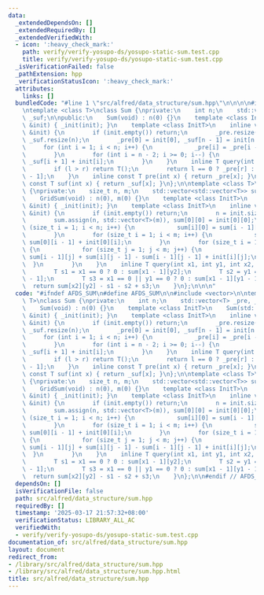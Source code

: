 ```yaml
---
data:
  _extendedDependsOn: []
  _extendedRequiredBy: []
  _extendedVerifiedWith:
  - icon: ':heavy_check_mark:'
    path: verify/verify-yosupo-ds/yosupo-static-sum.test.cpp
    title: verify/verify-yosupo-ds/yosupo-static-sum.test.cpp
  _isVerificationFailed: false
  _pathExtension: hpp
  _verificationStatusIcon: ':heavy_check_mark:'
  attributes:
    links: []
  bundledCode: "#line 1 \"src/alfred/data_structure/sum.hpp\"\n\n\n\n#include <vector>\n\
    \ntemplate <class T>\nclass Sum {\nprivate:\n    int n;\n    std::vector<T> _pre,\
    \ _suf;\n\npublic:\n    Sum(void) : n(0) {}\n    template <class InitT>\n    Sum(std::vector<InitT>\
    \ &init) { _init(init); }\n    template <class InitT>\n    inline void _init(std::vector<InitT>\
    \ &init) {\n        if (init.empty()) return;\n        _pre.resize(n = init.size()),\
    \ _suf.resize(n);\n        _pre[0] = init[0], _suf[n - 1] = init[n - 1];\n   \
    \     for (int i = 1; i < n; i++) {\n            _pre[i] = _pre[i - 1] + init[i];\n\
    \        }\n        for (int i = n - 2; i >= 0; i--) {\n            _suf[i] =\
    \ _suf[i + 1] + init[i];\n        }\n    }\n    inline T query(int l, int r) {\n\
    \        if (l > r) return T();\n        return l == 0 ? _pre[r] : _pre[r] - _pre[l\
    \ - 1];\n    }\n    inline const T pre(int x) { return _pre[x]; }\n    inline\
    \ const T suf(int x) { return _suf[x]; }\n};\n\ntemplate <class T>\nclass GridSum\
    \ {\nprivate:\n    size_t n, m;\n    std::vector<std::vector<T>> sum;\n\npublic:\n\
    \    GridSum(void) : n(0), m(0) {}\n    template <class InitT>\n    GridSum(std::vector<std::vector<InitT>>\
    \ &init) { _init(init); }\n    template <class InitT>\n    inline void _init(std::vector<std::vector<InitT>>\
    \ &init) {\n        if (init.empty()) return;\n        n = init.size(), m = init[0].size();\n\
    \        sum.assign(n, std::vector<T>(m)), sum[0][0] = init[0][0];\n        for\
    \ (size_t i = 1; i < n; i++) {\n            sum[i][0] = sum[i - 1][0] + init[i][0];\n\
    \        }\n        for (size_t i = 1; i < m; i++) {\n            sum[0][i] =\
    \ sum[0][i - 1] + init[0][i];\n        }\n        for (size_t i = 1; i < n; i++)\
    \ {\n            for (size_t j = 1; j < m; j++) {\n                sum[i][j] =\
    \ sum[i - 1][j] + sum[i][j - 1] - sum[i - 1][j - 1] + init[i][j];\n          \
    \  }\n        }\n    }\n    inline T query(int x1, int y1, int x2, int y2) {\n\
    \        T s1 = x1 == 0 ? 0 : sum[x1 - 1][y2];\n        T s2 = y1 == 0 ? 0 : sum[x2][y1\
    \ - 1];\n        T s3 = x1 == 0 || y1 == 0 ? 0 : sum[x1 - 1][y1 - 1];\n      \
    \  return sum[x2][y2] - s1 - s2 + s3;\n    }\n};\n\n\n"
  code: "#ifndef AFDS_SUM\n#define AFDS_SUM\n\n#include <vector>\n\ntemplate <class\
    \ T>\nclass Sum {\nprivate:\n    int n;\n    std::vector<T> _pre, _suf;\n\npublic:\n\
    \    Sum(void) : n(0) {}\n    template <class InitT>\n    Sum(std::vector<InitT>\
    \ &init) { _init(init); }\n    template <class InitT>\n    inline void _init(std::vector<InitT>\
    \ &init) {\n        if (init.empty()) return;\n        _pre.resize(n = init.size()),\
    \ _suf.resize(n);\n        _pre[0] = init[0], _suf[n - 1] = init[n - 1];\n   \
    \     for (int i = 1; i < n; i++) {\n            _pre[i] = _pre[i - 1] + init[i];\n\
    \        }\n        for (int i = n - 2; i >= 0; i--) {\n            _suf[i] =\
    \ _suf[i + 1] + init[i];\n        }\n    }\n    inline T query(int l, int r) {\n\
    \        if (l > r) return T();\n        return l == 0 ? _pre[r] : _pre[r] - _pre[l\
    \ - 1];\n    }\n    inline const T pre(int x) { return _pre[x]; }\n    inline\
    \ const T suf(int x) { return _suf[x]; }\n};\n\ntemplate <class T>\nclass GridSum\
    \ {\nprivate:\n    size_t n, m;\n    std::vector<std::vector<T>> sum;\n\npublic:\n\
    \    GridSum(void) : n(0), m(0) {}\n    template <class InitT>\n    GridSum(std::vector<std::vector<InitT>>\
    \ &init) { _init(init); }\n    template <class InitT>\n    inline void _init(std::vector<std::vector<InitT>>\
    \ &init) {\n        if (init.empty()) return;\n        n = init.size(), m = init[0].size();\n\
    \        sum.assign(n, std::vector<T>(m)), sum[0][0] = init[0][0];\n        for\
    \ (size_t i = 1; i < n; i++) {\n            sum[i][0] = sum[i - 1][0] + init[i][0];\n\
    \        }\n        for (size_t i = 1; i < m; i++) {\n            sum[0][i] =\
    \ sum[0][i - 1] + init[0][i];\n        }\n        for (size_t i = 1; i < n; i++)\
    \ {\n            for (size_t j = 1; j < m; j++) {\n                sum[i][j] =\
    \ sum[i - 1][j] + sum[i][j - 1] - sum[i - 1][j - 1] + init[i][j];\n          \
    \  }\n        }\n    }\n    inline T query(int x1, int y1, int x2, int y2) {\n\
    \        T s1 = x1 == 0 ? 0 : sum[x1 - 1][y2];\n        T s2 = y1 == 0 ? 0 : sum[x2][y1\
    \ - 1];\n        T s3 = x1 == 0 || y1 == 0 ? 0 : sum[x1 - 1][y1 - 1];\n      \
    \  return sum[x2][y2] - s1 - s2 + s3;\n    }\n};\n\n#endif // AFDS_SUM\n"
  dependsOn: []
  isVerificationFile: false
  path: src/alfred/data_structure/sum.hpp
  requiredBy: []
  timestamp: '2025-03-17 21:57:32+08:00'
  verificationStatus: LIBRARY_ALL_AC
  verifiedWith:
  - verify/verify-yosupo-ds/yosupo-static-sum.test.cpp
documentation_of: src/alfred/data_structure/sum.hpp
layout: document
redirect_from:
- /library/src/alfred/data_structure/sum.hpp
- /library/src/alfred/data_structure/sum.hpp.html
title: src/alfred/data_structure/sum.hpp
---
```

